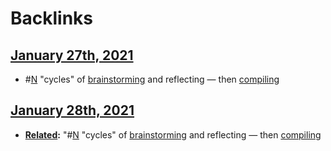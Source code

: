 
# Backlinks
## [January 27th, 2021](<January 27th, 2021.md>)
- #[N](<N.md>) "cycles" of [brainstorming](<brainstorming.md>) and reflecting — then [compiling](<compiling.md>)

## [January 28th, 2021](<January 28th, 2021.md>)
- **[Related](<Related.md>):** "#[N](<N.md>) "cycles" of [brainstorming](<brainstorming.md>) and reflecting — then [compiling](<compiling.md>)

